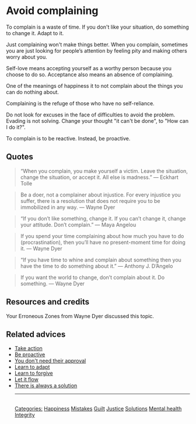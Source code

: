 # Avoid complaining

To complain is a waste of time. If you don't like your situation, do something to change it. Adapt to it.

Just complaining won't make things better. When you complain, sometimes you are just looking for people’s attention by feeling pity and making others worry about you.

Self-love means accepting yourself as a worthy person because you choose to do so. Acceptance also means an absence of complaining.

One of the meanings of happiness it to not complain about the things you can do nothing about.

Complaining is the refuge of those who have no self-reliance.

Do not look for excuses in the face of difficulties to avoid the problem. Evading is not solving. Change your thought "it can't be done", to "How can I do it?".

To complain is to be reactive. Instead, be proactive.

## Quotes

> “When you complain, you make yourself a victim. Leave the situation, change the situation, or accept it. All else is madness.” ― Eckhart Tolle

> Be a doer, not a complainer about injustice. For every injustice you suffer, there is a resolution that does not require you to be immobilized in any way. ― Wayne Dyer

> “If you don’t like something, change it. If you can’t change it, change your attitude. Don’t complain.” ― Maya Angelou
 
> If you spend your time complaining about how much you have to do (procrastination), then you’ll have no present-moment time for doing it. ― Wayne Dyer

> “If you have time to whine and complain about something then you have the time to do something about it.” ―  Anthony J. D’Angelo

> If you want the world to change, don’t complain about it. Do something. ― Wayne Dyer

## Resources and credits

Your Erroneous Zones from Wayne Dyer discussed this topic.

## Related advices

- [Take action](../Take%20action/index.md)
- [Be proactive](../Be%20proactive/index.md)
- [You don't need their approval](../You%20don't%20need%20their%20approval/index.md)
- [Learn to adapt](../Learn%20to%20adapt/index.md)
- [Learn to forgive](../Learn%20to%20forgive/index.md)
- [Let it flow](../Let%20it%20flow/index.md)
- [There is always a solution](../There%20is%20always%20a%20solution/index.md)<hr/><br/>[Categories:](../Categories/index.md) [Happiness](../Categories/Happiness.md) [Mistakes](../Categories/Mistakes.md) [Guilt](../Categories/Guilt.md) [Justice](../Categories/Justice.md) [Solutions](../Categories/Solutions.md) [Mental health](../Categories/Mental%20health.md) [Integrity](../Categories/Integrity.md)